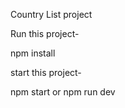Country List project

Run this project-

npm install

start this project-

npm start or npm run dev 
